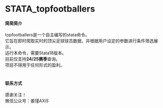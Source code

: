 # STATA_topfootballers

#### 简简简介
topfootballers是一个自主编写的stata命令。  
它旨在即时爬取实时的顶尖足球球员数据，并根据用户设定的参数进行条件筛选展示。  
运行本命令，需要Stata18版本。  
目前仅支持**24/25赛季**查询。  
项目不得用于任何形式的盈利。  
#
#### 联系方式
感谢关注！  
微信公众号：姜瑾AXiS


